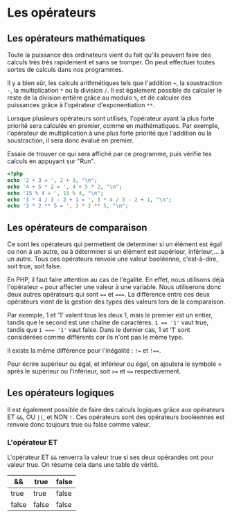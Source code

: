 # Les opérateurs

## Les opérateurs mathématiques

Toute la puissance des ordinateurs vient du fait qu'ils peuvent faire des calculs très très rapidement et sans se tromper. On peut 
effectuer toutes sortes de calculs dans nos programmes.

Il y a bien sûr, les calculs arithmétiques tels que l'addition `+`, la soustraction `-`, la multiplication `*` ou la division `/`. Il est également possible de calculer le reste de la division entière grâce au modulo `%`, et de calculer des puissances grâce à l'opérateur d'exponentiation `**`.

Lorsque plusieurs opérateurs sont utilisés, l'opérateur ayant la plus forte priorité sera calculée en premier, comme en mathématiques. Par exemple, l'opérateur de multiplication à une plus forte priorité que l'addition ou la soustraction, il sera donc évalué en premier.

Essaie de trouver ce qui sera affiché par ce programme, puis vérifie tes calculs en appuyant sur "Run".

``` php runnable
<?php
echo '2 + 3 = ', 2 + 3, "\n";
echo '4 + 5 * 2 = ', 4 + 5 * 2, "\n";
echo '15 % 4 = ', 15 % 4, "\n";
echo '3 * 4 / 3 - 2 + 1 = ', 3 * 4 / 3 - 2 + 1, "\n";
echo '3 * 2 ** 5 = ', 3 * 2 ** 5, "\n";
```

## Les opérateurs de comparaison

Ce sont les opérateurs qui permettent de determiner si un élément est égal ou non à un autre, ou à déterminer si un élément est supérieur, inférieur,...
à un autre. Tous ces opérateurs renvoie une valeur booléenne, c'est-à-dire, soit true, soit false.

En PHP, il faut faire attention au cas de l'égalité. En effet, nous utilisons déjà l'opérateur `=` pour affecter une valeur à une variable. Nous utiliserons 
donc deux autres opérateurs qui sont `==` et `===`. La différence entre ces deux opérateurs vient de la gestion des types des valeurs lors de la comparaison.

Par exemple, 1 et '1' valent tous les deux 1, mais le premier est un entier, tandis que le second est une chaîne de caractères. 
`1 == '1'` vaut true, tandis que `1 === '1'` vaut false. Dans le dernier cas, 1 et '1' sont considérées comme différents car ils n'ont pas le même type.

Il existe la même différence pour l'inégalité : `!=` et `!==`.

Pour écrire supérieur ou égal, et inférieur ou égal, on ajoutera le symbole = après le supérieur ou l'inférieur, soit `>=` et `<=` respectivement.

## Les opérateurs logiques

Il est également possible de faire des calculs logiques grâce aux opérateurs ET `&&`, OU `||`, et NON `!`. Ces opérateurs sont des opérateurs booléennes est 
renvoie donc toujours true ou false comme valeur.

### L'opérateur ET

L'opérateur ET `&&` renverra la valeur true si ses deux opérandes ont pour valeur true. On résume cela dans une table de vérité.

| && | true | false |
|-------|-------|-------|
| true | true | false |
| false | false | false |